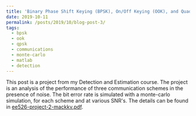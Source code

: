```yaml
---
title: 'Binary Phase Shift Keying (BPSK), On/Off Keying (OOK), and Quadrature Phase Shift Keying (QPSK)'
date: 2019-10-11
permalink: /posts/2019/10/blog-post-3/
tags:
  - bpsk
  - ook
  - qpsk
  - communications
  - monte-carlo
  - matlab
  - detection
---
```

This post is a project from my Detection and Estimation course. The project is an analysis of the performance of three communication schemes in the presence of noise. The bit error rate is simulated with a monte-carlo simulation, for each scheme and at various SNR's. The details can be found in [ee526-project-2-mackkv.pdf](http://mackkv.github.io/files/ee526-project-2-mackkv.pdf).
